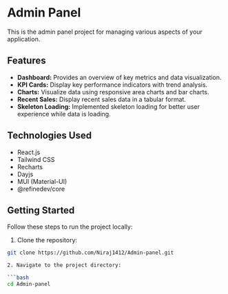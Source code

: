 # Admin Panel

This is the admin panel project for managing various aspects of your application.

## Features

- **Dashboard:** Provides an overview of key metrics and data visualization.
- **KPI Cards:** Display key performance indicators with trend analysis.
- **Charts:** Visualize data using responsive area charts and bar charts.
- **Recent Sales:** Display recent sales data in a tabular format.
- **Skeleton Loading:** Implemented skeleton loading for better user experience while data is loading.

## Technologies Used

- React.js
- Tailwind CSS
- Recharts
- Dayjs
- MUI (Material-UI)
- @refinedev/core

## Getting Started

Follow these steps to run the project locally:

1. Clone the repository:

```bash
git clone https://github.com/Niraj1412/Admin-panel.git

2. Navigate to the project directory:

```bash
cd Admin-panel


